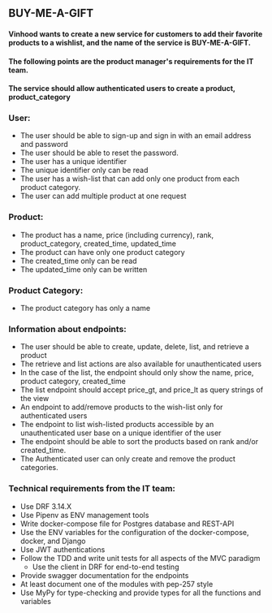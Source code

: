 ## BUY-ME-A-GIFT
#### Vinhood wants to create a new service for customers to add their favorite products to a wishlist, and the name of the service is BUY-ME-A-GIFT.

#### The following points are the product manager's requirements for the IT team.
#### The service should allow authenticated users to create a product, product_category
### User:
*  The user should be able to sign-up and sign in with an email address and password
*  The user should be able to reset the password.
*  The user has a unique identifier
*  The unique identifier only can be read
*  The user has a wish-list that can add only one product from each product category.
*  The user can add multiple product at one request
### Product:
*  The product has a name, price (including currency), rank, product_category, created_time, updated_time
*  The product can have only one product category
*  The created_time only can be read
*  The updated_time only can be written

### Product Category:
*  The product category has only a name

### Information about endpoints:
*  The user should be able to create, update, delete, list, and retrieve a product
*  The retrieve and list actions are also available for unauthenticated users
*  In the case of the list, the endpoint should only show the name, price, product category, created_time
*  The list endpoint should accept price_gt, and price_lt as query strings of the view
*  An endpoint to add/remove products to the wish-list only for authenticated users
*  The endpoint to list wish-listed products accessible by an unauthenticated user base on a unique identifier of the user
*  The endpoint should be able to sort the products based on rank and/or created_time.
*  The Authenticated user can only create and remove the product categories.

### Technical requirements from the IT team:
* Use DRF 3.14.X
* Use Pipenv as ENV management tools
* Write docker-compose file for Postgres database and REST-API
* Use the ENV variables for the configuration of the docker-compose, docker, and Django
* Use JWT authentications
* Follow the TDD and write unit tests for all aspects of the MVC paradigm
    * Use the client in DRF for end-to-end testing
* Provide swagger documentation for the endpoints
* At least document one of the modules with pep-257 style
* Use MyPy for type-checking and provide types for all the functions and variables